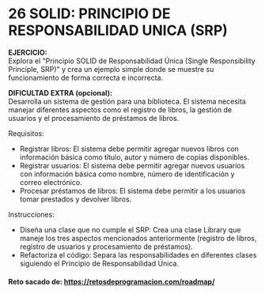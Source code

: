 # 26 SOLID: PRINCIPIO DE RESPONSABILIDAD UNICA (SRP)

**EJERCICIO:**  
Explora el "Principio SOLID de Responsabilidad Única (Single Responsibility Principle, SRP)" y crea un ejemplo simple donde se muestre su funcionamiento de forma correcta e incorrecta.

**DIFICULTAD EXTRA (opcional):**  
Desarrolla un sistema de gestión para una biblioteca. El sistema necesita manejar diferentes aspectos como el registro de libros, la gestión de usuarios y el procesamiento de préstamos de libros.

Requisitos:
- Registrar libros: El sistema debe permitir agregar nuevos libros con información básica como título, autor y número de copias disponibles.
- Registrar usuarios: El sistema debe permitir agregar nuevos usuarios con información básica como nombre, número de identificación y correo electrónico.
- Procesar préstamos de libros: El sistema debe permitir a los usuarios tomar prestados y devolver libros.

Instrucciones:
- Diseña una clase que no cumple el SRP: Crea una clase Library que maneje los tres aspectos mencionados anteriormente (registro de libros, registro de usuarios y procesamiento de préstamos).
- Refactoriza el código: Separa las responsabilidades en diferentes clases siguiendo el Principio de Responsabilidad Única.
#### Reto sacado de: https://retosdeprogramacion.com/roadmap/

